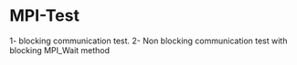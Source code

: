 # MPI-Test
1- blocking communication test.
2- Non blocking communication test with blocking MPI_Wait method
